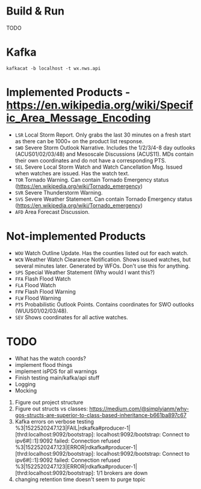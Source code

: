 # Build & Run
TODO

# Kafka
`kafkacat -b localhost -t wx.nws.api`

# Implemented Products - https://en.wikipedia.org/wiki/Specific_Area_Message_Encoding
- `LSR` Local Storm Report. Only grabs the last 30 minutes on a fresh start as there can be 1000+ on the product list response.
- `SWO` Severe Storm Outlook Narrative. Includes the 1/2/3/4-8 day outlooks (ACUS01/02/03/48) and Mesoscale Discussions (ACUS11).
        MDs contain their own coordinates and do not have a corresponding PTS.
- `SEL` Severe Local Storm Watch and Watch Cancellation Msg. Issued when watches are issued. Has the watch text.
- `TOR` Tornado Warning. Can contain Tornado Emergency status (https://en.wikipedia.org/wiki/Tornado_emergency)
- `SVR` Severe Thunderstorm Warning.
- `SVS` Severe Weather Statement. Can contain Tornado Emergency status (https://en.wikipedia.org/wiki/Tornado_emergency)
- `AFD` Area Forecast Discussion.

# Not-implemented Products
- `WOU` Watch Outline Update. Has the counties listed out for each watch.
- `WCN` Weather Watch Clearance Notification. Shows issued watches, but several minutes later. Generated by WFOs. Don't use this for anything.
- `SPS` Special Weather Statement (Why would I want this?)
- `FFA` Flash Flood Watch
- `FLA` Flood Watch
- `FFW` Flash Flood Warning
- `FLW` Flood Warning
- `PTS` Probabilistic Outlook Points. Contains coordinates for SWO outlooks (WUUS01/02/03/48).
- `SEV` Shows coordinates for all active watches.

# TODO
- What has the watch coords?
- implement flood things
- implement isPDS for all warnings
- Finish testing main/kafka/api stuff 
- Logging
- Mocking
1. Figure out project structure
2. Figure out structs vs classes: https://medium.com/@simplyianm/why-gos-structs-are-superior-to-class-based-inheritance-b661ba897c67
3. Kafka errors on verbose testing
%3|1522520247.123|FAIL|rdkafka#producer-1| [thrd:localhost:9092/bootstrap]: localhost:9092/bootstrap: Connect to ipv6#[::1]:9092 failed: Connection refused
%3|1522520247.123|ERROR|rdkafka#producer-1| [thrd:localhost:9092/bootstrap]: localhost:9092/bootstrap: Connect to ipv6#[::1]:9092 failed: Connection refused
%3|1522520247.123|ERROR|rdkafka#producer-1| [thrd:localhost:9092/bootstrap]: 1/1 brokers are down
4. changing retention time doesn't seem to purge topic
